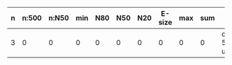 n    |n:500  |n:N50  |min  |N80  |N50  |N20  |E-size  |max  |sum  |name
---  |---    |---    |---  |---  |---  |---  |---     |---  |---  |---
3    |0      |0      |0    |0    |0    |0    |0       |0    |0    |output-52-unitigs.fa
